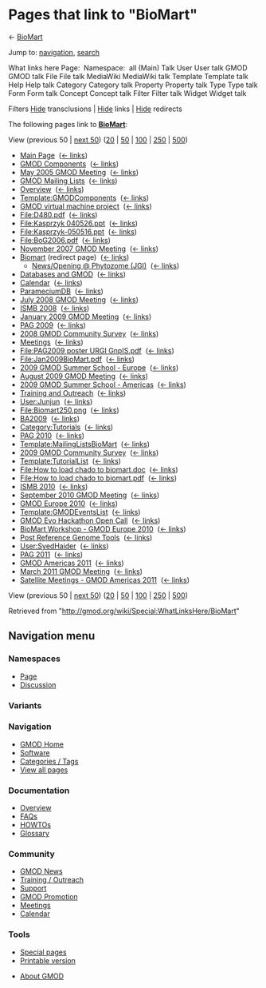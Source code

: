 <div id="mw-page-base" class="noprint">

</div>

<div id="mw-head-base" class="noprint">

</div>

<div id="content" class="mw-body" role="main">

<span id="top"></span>

<div id="mw-js-message" style="display:none;">

</div>



# <span dir="auto">Pages that link to "BioMart"</span>

<div id="bodyContent">

<div id="contentSub">

← [BioMart](/wiki/BioMart "BioMart")

</div>

<div id="jump-to-nav" class="mw-jump">

Jump to: [navigation](#mw-navigation), [search](#p-search)

</div>

<div id="mw-content-text">

What links here Page:  Namespace:  all (Main) Talk User User talk GMOD
GMOD talk File File talk MediaWiki MediaWiki talk Template Template talk
Help Help talk Category Category talk Property Property talk Type Type
talk Form Form talk Concept Concept talk Filter Filter talk Widget
Widget talk

Filters
[Hide](/mediawiki/index.php?title=Special:WhatLinksHere/BioMart&hidetrans=1 "Special:WhatLinksHere/BioMart")
transclusions \|
[Hide](/mediawiki/index.php?title=Special:WhatLinksHere/BioMart&hidelinks=1 "Special:WhatLinksHere/BioMart")
links \|
[Hide](/mediawiki/index.php?title=Special:WhatLinksHere/BioMart&hideredirs=1 "Special:WhatLinksHere/BioMart")
redirects

The following pages link to **[BioMart](/wiki/BioMart "BioMart")**:

View (previous 50 \| [next
50](/mediawiki/index.php?title=Special:WhatLinksHere/BioMart&from=2456&back=0 "Special:WhatLinksHere/BioMart"))
([20](/mediawiki/index.php?title=Special:WhatLinksHere/BioMart&limit=20 "Special:WhatLinksHere/BioMart")
\|
[50](/mediawiki/index.php?title=Special:WhatLinksHere/BioMart&limit=50 "Special:WhatLinksHere/BioMart")
\|
[100](/mediawiki/index.php?title=Special:WhatLinksHere/BioMart&limit=100 "Special:WhatLinksHere/BioMart")
\|
[250](/mediawiki/index.php?title=Special:WhatLinksHere/BioMart&limit=250 "Special:WhatLinksHere/BioMart")
\|
[500](/mediawiki/index.php?title=Special:WhatLinksHere/BioMart&limit=500 "Special:WhatLinksHere/BioMart"))

- [Main Page](/wiki/Main_Page "Main Page") ‎
  <span class="mw-whatlinkshere-tools">([←
  links](/mediawiki/index.php?title=Special:WhatLinksHere&target=Main+Page "Special:WhatLinksHere"))</span>
- [GMOD Components](/wiki/GMOD_Components "GMOD Components") ‎
  <span class="mw-whatlinkshere-tools">([←
  links](/mediawiki/index.php?title=Special:WhatLinksHere&target=GMOD+Components "Special:WhatLinksHere"))</span>
- [May 2005 GMOD
  Meeting](/wiki/May_2005_GMOD_Meeting "May 2005 GMOD Meeting") ‎
  <span class="mw-whatlinkshere-tools">([←
  links](/mediawiki/index.php?title=Special:WhatLinksHere&target=May+2005+GMOD+Meeting "Special:WhatLinksHere"))</span>
- [GMOD Mailing Lists](/wiki/GMOD_Mailing_Lists "GMOD Mailing Lists") ‎
  <span class="mw-whatlinkshere-tools">([←
  links](/mediawiki/index.php?title=Special:WhatLinksHere&target=GMOD+Mailing+Lists "Special:WhatLinksHere"))</span>
- [Overview](/wiki/Overview "Overview") ‎
  <span class="mw-whatlinkshere-tools">([←
  links](/mediawiki/index.php?title=Special:WhatLinksHere&target=Overview "Special:WhatLinksHere"))</span>
- [Template:GMODComponents](/wiki/Template:GMODComponents "Template:GMODComponents")
  ‎ <span class="mw-whatlinkshere-tools">([←
  links](/mediawiki/index.php?title=Special:WhatLinksHere&target=Template%3AGMODComponents "Special:WhatLinksHere"))</span>
- [GMOD virtual machine
  project](/wiki/GMOD_virtual_machine_project "GMOD virtual machine project")
  ‎ <span class="mw-whatlinkshere-tools">([←
  links](/mediawiki/index.php?title=Special:WhatLinksHere&target=GMOD+virtual+machine+project "Special:WhatLinksHere"))</span>
- [File:D480.pdf](/wiki/File:D480.pdf "File:D480.pdf") ‎
  <span class="mw-whatlinkshere-tools">([←
  links](/mediawiki/index.php?title=Special:WhatLinksHere&target=File%3AD480.pdf "Special:WhatLinksHere"))</span>
- [File:Kasprzyk
  040526.ppt](/wiki/File:Kasprzyk_040526.ppt "File:Kasprzyk 040526.ppt")
  ‎ <span class="mw-whatlinkshere-tools">([←
  links](/mediawiki/index.php?title=Special:WhatLinksHere&target=File%3AKasprzyk+040526.ppt "Special:WhatLinksHere"))</span>
- [File:Kasprzyk-050516.ppt](/wiki/File:Kasprzyk-050516.ppt "File:Kasprzyk-050516.ppt")
  ‎ <span class="mw-whatlinkshere-tools">([←
  links](/mediawiki/index.php?title=Special:WhatLinksHere&target=File%3AKasprzyk-050516.ppt "Special:WhatLinksHere"))</span>
- [File:BoG2006.pdf](/wiki/File:BoG2006.pdf "File:BoG2006.pdf") ‎
  <span class="mw-whatlinkshere-tools">([←
  links](/mediawiki/index.php?title=Special:WhatLinksHere&target=File%3ABoG2006.pdf "Special:WhatLinksHere"))</span>
- [November 2007 GMOD
  Meeting](/wiki/November_2007_GMOD_Meeting "November 2007 GMOD Meeting")
  ‎ <span class="mw-whatlinkshere-tools">([←
  links](/mediawiki/index.php?title=Special:WhatLinksHere&target=November+2007+GMOD+Meeting "Special:WhatLinksHere"))</span>
- [Biomart](/mediawiki/index.php?title=Biomart&redirect=no "Biomart")
  (redirect page) ‎ <span class="mw-whatlinkshere-tools">([←
  links](/mediawiki/index.php?title=Special:WhatLinksHere&target=Biomart "Special:WhatLinksHere"))</span>
  - [News/Opening @ Phytozome
    (JGI)](/wiki/News/Opening_@_Phytozome_(JGI) "News/Opening @ Phytozome (JGI)")
    ‎ <span class="mw-whatlinkshere-tools">([←
    links](/mediawiki/index.php?title=Special:WhatLinksHere&target=News%2FOpening+%40+Phytozome+%28JGI%29 "Special:WhatLinksHere"))</span>
- [Databases and GMOD](/wiki/Databases_and_GMOD "Databases and GMOD") ‎
  <span class="mw-whatlinkshere-tools">([←
  links](/mediawiki/index.php?title=Special:WhatLinksHere&target=Databases+and+GMOD "Special:WhatLinksHere"))</span>
- [Calendar](/wiki/Calendar "Calendar") ‎
  <span class="mw-whatlinkshere-tools">([←
  links](/mediawiki/index.php?title=Special:WhatLinksHere&target=Calendar "Special:WhatLinksHere"))</span>
- [ParameciumDB](/wiki/ParameciumDB "ParameciumDB") ‎
  <span class="mw-whatlinkshere-tools">([←
  links](/mediawiki/index.php?title=Special:WhatLinksHere&target=ParameciumDB "Special:WhatLinksHere"))</span>
- [July 2008 GMOD
  Meeting](/wiki/July_2008_GMOD_Meeting "July 2008 GMOD Meeting") ‎
  <span class="mw-whatlinkshere-tools">([←
  links](/mediawiki/index.php?title=Special:WhatLinksHere&target=July+2008+GMOD+Meeting "Special:WhatLinksHere"))</span>
- [ISMB 2008](/wiki/ISMB_2008 "ISMB 2008") ‎
  <span class="mw-whatlinkshere-tools">([←
  links](/mediawiki/index.php?title=Special:WhatLinksHere&target=ISMB+2008 "Special:WhatLinksHere"))</span>
- [January 2009 GMOD
  Meeting](/wiki/January_2009_GMOD_Meeting "January 2009 GMOD Meeting") ‎
  <span class="mw-whatlinkshere-tools">([←
  links](/mediawiki/index.php?title=Special:WhatLinksHere&target=January+2009+GMOD+Meeting "Special:WhatLinksHere"))</span>
- [PAG 2009](/wiki/PAG_2009 "PAG 2009") ‎
  <span class="mw-whatlinkshere-tools">([←
  links](/mediawiki/index.php?title=Special:WhatLinksHere&target=PAG+2009 "Special:WhatLinksHere"))</span>
- [2008 GMOD Community
  Survey](/wiki/2008_GMOD_Community_Survey "2008 GMOD Community Survey")
  ‎ <span class="mw-whatlinkshere-tools">([←
  links](/mediawiki/index.php?title=Special:WhatLinksHere&target=2008+GMOD+Community+Survey "Special:WhatLinksHere"))</span>
- [Meetings](/wiki/Meetings "Meetings") ‎
  <span class="mw-whatlinkshere-tools">([←
  links](/mediawiki/index.php?title=Special:WhatLinksHere&target=Meetings "Special:WhatLinksHere"))</span>
- [File:PAG2009 poster URGI
  GnpIS.pdf](/wiki/File:PAG2009_poster_URGI_GnpIS.pdf "File:PAG2009 poster URGI GnpIS.pdf")
  ‎ <span class="mw-whatlinkshere-tools">([←
  links](/mediawiki/index.php?title=Special:WhatLinksHere&target=File%3APAG2009+poster+URGI+GnpIS.pdf "Special:WhatLinksHere"))</span>
- [File:Jan2009BioMart.pdf](/wiki/File:Jan2009BioMart.pdf "File:Jan2009BioMart.pdf")
  ‎ <span class="mw-whatlinkshere-tools">([←
  links](/mediawiki/index.php?title=Special:WhatLinksHere&target=File%3AJan2009BioMart.pdf "Special:WhatLinksHere"))</span>
- [2009 GMOD Summer School -
  Europe](/wiki/2009_GMOD_Summer_School_-_Europe "2009 GMOD Summer School - Europe")
  ‎ <span class="mw-whatlinkshere-tools">([←
  links](/mediawiki/index.php?title=Special:WhatLinksHere&target=2009+GMOD+Summer+School+-+Europe "Special:WhatLinksHere"))</span>
- [August 2009 GMOD
  Meeting](/wiki/August_2009_GMOD_Meeting "August 2009 GMOD Meeting") ‎
  <span class="mw-whatlinkshere-tools">([←
  links](/mediawiki/index.php?title=Special:WhatLinksHere&target=August+2009+GMOD+Meeting "Special:WhatLinksHere"))</span>
- [2009 GMOD Summer School -
  Americas](/wiki/2009_GMOD_Summer_School_-_Americas "2009 GMOD Summer School - Americas")
  ‎ <span class="mw-whatlinkshere-tools">([←
  links](/mediawiki/index.php?title=Special:WhatLinksHere&target=2009+GMOD+Summer+School+-+Americas "Special:WhatLinksHere"))</span>
- [Training and
  Outreach](/wiki/Training_and_Outreach "Training and Outreach") ‎
  <span class="mw-whatlinkshere-tools">([←
  links](/mediawiki/index.php?title=Special:WhatLinksHere&target=Training+and+Outreach "Special:WhatLinksHere"))</span>
- [User:Junjun](/wiki/User:Junjun "User:Junjun") ‎
  <span class="mw-whatlinkshere-tools">([←
  links](/mediawiki/index.php?title=Special:WhatLinksHere&target=User%3AJunjun "Special:WhatLinksHere"))</span>
- [File:Biomart250.png](/wiki/File:Biomart250.png "File:Biomart250.png")
  ‎ <span class="mw-whatlinkshere-tools">([←
  links](/mediawiki/index.php?title=Special:WhatLinksHere&target=File%3ABiomart250.png "Special:WhatLinksHere"))</span>
- [BA2009](/wiki/BA2009 "BA2009") ‎
  <span class="mw-whatlinkshere-tools">([←
  links](/mediawiki/index.php?title=Special:WhatLinksHere&target=BA2009 "Special:WhatLinksHere"))</span>
- [Category:Tutorials](/wiki/Category:Tutorials "Category:Tutorials") ‎
  <span class="mw-whatlinkshere-tools">([←
  links](/mediawiki/index.php?title=Special:WhatLinksHere&target=Category%3ATutorials "Special:WhatLinksHere"))</span>
- [PAG 2010](/wiki/PAG_2010 "PAG 2010") ‎
  <span class="mw-whatlinkshere-tools">([←
  links](/mediawiki/index.php?title=Special:WhatLinksHere&target=PAG+2010 "Special:WhatLinksHere"))</span>
- [Template:MailingListsBioMart](/wiki/Template:MailingListsBioMart "Template:MailingListsBioMart")
  ‎ <span class="mw-whatlinkshere-tools">([←
  links](/mediawiki/index.php?title=Special:WhatLinksHere&target=Template%3AMailingListsBioMart "Special:WhatLinksHere"))</span>
- [2009 GMOD Community
  Survey](/wiki/2009_GMOD_Community_Survey "2009 GMOD Community Survey")
  ‎ <span class="mw-whatlinkshere-tools">([←
  links](/mediawiki/index.php?title=Special:WhatLinksHere&target=2009+GMOD+Community+Survey "Special:WhatLinksHere"))</span>
- [Template:TutorialList](/wiki/Template:TutorialList "Template:TutorialList")
  ‎ <span class="mw-whatlinkshere-tools">([←
  links](/mediawiki/index.php?title=Special:WhatLinksHere&target=Template%3ATutorialList "Special:WhatLinksHere"))</span>
- [File:How to load chado to
  biomart.doc](/wiki/File:How_to_load_chado_to_biomart.doc "File:How to load chado to biomart.doc")
  ‎ <span class="mw-whatlinkshere-tools">([←
  links](/mediawiki/index.php?title=Special:WhatLinksHere&target=File%3AHow+to+load+chado+to+biomart.doc "Special:WhatLinksHere"))</span>
- [File:How to load chado to
  biomart.pdf](/wiki/File:How_to_load_chado_to_biomart.pdf "File:How to load chado to biomart.pdf")
  ‎ <span class="mw-whatlinkshere-tools">([←
  links](/mediawiki/index.php?title=Special:WhatLinksHere&target=File%3AHow+to+load+chado+to+biomart.pdf "Special:WhatLinksHere"))</span>
- [ISMB 2010](/wiki/ISMB_2010 "ISMB 2010") ‎
  <span class="mw-whatlinkshere-tools">([←
  links](/mediawiki/index.php?title=Special:WhatLinksHere&target=ISMB+2010 "Special:WhatLinksHere"))</span>
- [September 2010 GMOD
  Meeting](/wiki/September_2010_GMOD_Meeting "September 2010 GMOD Meeting")
  ‎ <span class="mw-whatlinkshere-tools">([←
  links](/mediawiki/index.php?title=Special:WhatLinksHere&target=September+2010+GMOD+Meeting "Special:WhatLinksHere"))</span>
- [GMOD Europe 2010](/wiki/GMOD_Europe_2010 "GMOD Europe 2010") ‎
  <span class="mw-whatlinkshere-tools">([←
  links](/mediawiki/index.php?title=Special:WhatLinksHere&target=GMOD+Europe+2010 "Special:WhatLinksHere"))</span>
- [Template:GMODEventsList](/wiki/Template:GMODEventsList "Template:GMODEventsList")
  ‎ <span class="mw-whatlinkshere-tools">([←
  links](/mediawiki/index.php?title=Special:WhatLinksHere&target=Template%3AGMODEventsList "Special:WhatLinksHere"))</span>
- [GMOD Evo Hackathon Open
  Call](/wiki/GMOD_Evo_Hackathon_Open_Call "GMOD Evo Hackathon Open Call")
  ‎ <span class="mw-whatlinkshere-tools">([←
  links](/mediawiki/index.php?title=Special:WhatLinksHere&target=GMOD+Evo+Hackathon+Open+Call "Special:WhatLinksHere"))</span>
- [BioMart Workshop - GMOD Europe
  2010](/wiki/BioMart_Workshop_-_GMOD_Europe_2010 "BioMart Workshop - GMOD Europe 2010")
  ‎ <span class="mw-whatlinkshere-tools">([←
  links](/mediawiki/index.php?title=Special:WhatLinksHere&target=BioMart+Workshop+-+GMOD+Europe+2010 "Special:WhatLinksHere"))</span>
- [Post Reference Genome
  Tools](/wiki/Post_Reference_Genome_Tools "Post Reference Genome Tools")
  ‎ <span class="mw-whatlinkshere-tools">([←
  links](/mediawiki/index.php?title=Special:WhatLinksHere&target=Post+Reference+Genome+Tools "Special:WhatLinksHere"))</span>
- [User:SyedHaider](/wiki/User:SyedHaider "User:SyedHaider") ‎
  <span class="mw-whatlinkshere-tools">([←
  links](/mediawiki/index.php?title=Special:WhatLinksHere&target=User%3ASyedHaider "Special:WhatLinksHere"))</span>
- [PAG 2011](/wiki/PAG_2011 "PAG 2011") ‎
  <span class="mw-whatlinkshere-tools">([←
  links](/mediawiki/index.php?title=Special:WhatLinksHere&target=PAG+2011 "Special:WhatLinksHere"))</span>
- [GMOD Americas 2011](/wiki/GMOD_Americas_2011 "GMOD Americas 2011") ‎
  <span class="mw-whatlinkshere-tools">([←
  links](/mediawiki/index.php?title=Special:WhatLinksHere&target=GMOD+Americas+2011 "Special:WhatLinksHere"))</span>
- [March 2011 GMOD
  Meeting](/wiki/March_2011_GMOD_Meeting "March 2011 GMOD Meeting") ‎
  <span class="mw-whatlinkshere-tools">([←
  links](/mediawiki/index.php?title=Special:WhatLinksHere&target=March+2011+GMOD+Meeting "Special:WhatLinksHere"))</span>
- [Satellite Meetings - GMOD Americas
  2011](/wiki/Satellite_Meetings_-_GMOD_Americas_2011 "Satellite Meetings - GMOD Americas 2011")
  ‎ <span class="mw-whatlinkshere-tools">([←
  links](/mediawiki/index.php?title=Special:WhatLinksHere&target=Satellite+Meetings+-+GMOD+Americas+2011 "Special:WhatLinksHere"))</span>

View (previous 50 \| [next
50](/mediawiki/index.php?title=Special:WhatLinksHere/BioMart&from=2456&back=0 "Special:WhatLinksHere/BioMart"))
([20](/mediawiki/index.php?title=Special:WhatLinksHere/BioMart&limit=20 "Special:WhatLinksHere/BioMart")
\|
[50](/mediawiki/index.php?title=Special:WhatLinksHere/BioMart&limit=50 "Special:WhatLinksHere/BioMart")
\|
[100](/mediawiki/index.php?title=Special:WhatLinksHere/BioMart&limit=100 "Special:WhatLinksHere/BioMart")
\|
[250](/mediawiki/index.php?title=Special:WhatLinksHere/BioMart&limit=250 "Special:WhatLinksHere/BioMart")
\|
[500](/mediawiki/index.php?title=Special:WhatLinksHere/BioMart&limit=500 "Special:WhatLinksHere/BioMart"))

</div>

<div class="printfooter">

Retrieved from "<http://gmod.org/wiki/Special:WhatLinksHere/BioMart>"

</div>

<div id="catlinks" class="catlinks catlinks-allhidden">

</div>

<div class="visualClear">

</div>

</div>

</div>

<div id="mw-navigation">

## Navigation menu

<div id="mw-head">



<div id="left-navigation">

<div id="p-namespaces" class="vectorTabs" role="navigation"
aria-labelledby="p-namespaces-label">

### Namespaces

- <span id="ca-nstab-main"><a href="/wiki/BioMart" accesskey="c"
  title="View the content page [c]">Page</a></span>
- <span id="ca-talk"><a
  href="/mediawiki/index.php?title=Talk:BioMart&amp;action=edit&amp;redlink=1"
  accesskey="t"
  title="Discussion about the content page [t]">Discussion</a></span>

</div>

<div id="p-variants" class="vectorMenu emptyPortlet" role="navigation"
aria-labelledby="p-variants-label">

### 

### Variants[](#)

<div class="menu">

</div>

</div>

</div>

<div id="right-navigation">





</div>



</div>

</div>

</div>

<div id="mw-panel">

<div id="p-logo" role="banner">

<a href="/wiki/Main_Page"
style="background-image: url(http://gmod.org/images/GMOD-cogs.png);"
title="Visit the main page"></a>

</div>

<div id="p-Navigation" class="portal" role="navigation"
aria-labelledby="p-Navigation-label">

### Navigation

<div class="body">

- <span id="n-GMOD-Home">[GMOD Home](/wiki/Main_Page)</span>
- <span id="n-Software">[Software](/wiki/GMOD_Components)</span>
- <span id="n-Categories-.2F-Tags">[Categories /
  Tags](/wiki/Categories)</span>
- <span id="n-View-all-pages">[View all
  pages](/wiki/Special:AllPages)</span>

</div>

</div>

<div id="p-Documentation" class="portal" role="navigation"
aria-labelledby="p-Documentation-label">

### Documentation

<div class="body">

- <span id="n-Overview">[Overview](/wiki/Overview)</span>
- <span id="n-FAQs">[FAQs](/wiki/Category:FAQ)</span>
- <span id="n-HOWTOs">[HOWTOs](/wiki/Category:HOWTO)</span>
- <span id="n-Glossary">[Glossary](/wiki/Glossary)</span>

</div>

</div>

<div id="p-Community" class="portal" role="navigation"
aria-labelledby="p-Community-label">

### Community

<div class="body">

- <span id="n-GMOD-News">[GMOD News](/wiki/GMOD_News)</span>
- <span id="n-Training-.2F-Outreach">[Training /
  Outreach](/wiki/Training_and_Outreach)</span>
- <span id="n-Support">[Support](/wiki/Support)</span>
- <span id="n-GMOD-Promotion">[GMOD
  Promotion](/wiki/GMOD_Promotion)</span>
- <span id="n-Meetings">[Meetings](/wiki/Meetings)</span>
- <span id="n-Calendar">[Calendar](/wiki/Calendar)</span>

</div>

</div>

<div id="p-tb" class="portal" role="navigation"
aria-labelledby="p-tb-label">

### Tools

<div class="body">

- <span id="t-specialpages"><a href="/wiki/Special:SpecialPages" accesskey="q"
  title="A list of all special pages [q]">Special pages</a></span>
- <span id="t-print"><a
  href="/mediawiki/index.php?title=Special:WhatLinksHere/BioMart&amp;printable=yes"
  rel="alternate" accesskey="p"
  title="Printable version of this page [p]">Printable version</a></span>

</div>

</div>

</div>

</div>

<div id="footer" role="contentinfo">

- <span id="footer-places-about">[About
  GMOD](/wiki/GMOD:About "GMOD:About")</span>

<!-- -->






</div>
